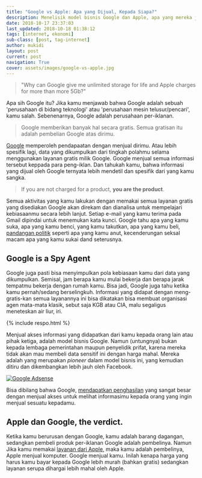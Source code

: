 ```yaml
---
title: "Google vs Apple: Apa yang Dijual, Kepada Siapa?"
description: Menelisik model bisnis Google dan Apple, apa yang mereka jual dan kepada siapa mereka menjual. Kenapa layanan Apple berbayar, sedangkan Google bisa gratis?
date: 2018-10-17 23:37:03
last_updated: 2018-10-18 01:38:12
tags: [internet, ekonomi]
sub-class: [post, tag-internet]
author: mukidi
layout: post
current: post
navigation: True
cover: assets/images/google-vs-apple.jpg
---
```

> "Why can Google give me unlimited storage for life and Apple charges for more than more 5Gb?"

Apa sih Google itu? Jika kamu menjawab bahwa Google adalah sebuah 'perusahaan di bidang teknologi' atau 'perusahaan mesin telusur/pencari', kamu salah. Sebenenarnya, Google adalah perusahaan per-iklanan.

> Google memberikan banyak hal secara gratis. Semua gratisan itu adalah pembelian Google atas dirimu.

<ins class="adsbygoogle" style="display:block" data-ad-client="ca-pub-8526606076277673" data-ad-slot="8771412334" data-ad-format="auto" data-full-width-responsive="true"></ins><script>(adsbygoogle = window.adsbygoogle || []).push({});</script>

<a href="https://www.google.com/">Google</a> memperoleh pendapaatan dengan menjual dirimu. Atau lebih spesifik lagi, data yang dikumpulkan dari tingkah polahmu selama menggunakan layanan gratis milik Google. Google menjual semua informasi tersebut keppada para peng-iklan. Dan tahukah kamu, bahwa informasi yang dijual oleh Google ternyata lebih mendetil dan spesifik dari yang kamu sangka.

> If you are not charged for a product, **you are the product**.

Semua aktivitas yang kamu lakukan dengan memakai semua layanan gratis yang disediakan Google akan direkam dan dianalisa untuk mempelajari kebiasaanmu secara lebih lanjut. Setiap e-mail yang kamu terima pada Gmail dipindai untuk menemukan kata kunci. Google tahu apa yang kamu suka, apa yang kamu benci, yang kamu takutkan, apa yang kamu beli, [pandangan politik](https://www.paciran.com/ketika-angka-bisa-saling-baku-hantam) seperti apa yang kamu anut, kecenderungan seksal macam apa yang kamu sukai dand seterusnya.

## Google is a Spy Agent

Google juga pasti bisa menyimpulkan pola kebiasaan kamu dari data yang dikumpulkan. Semisal, jam berapa kamu mulai bekerja dan berapa jarak tempatmu bekerja dengan rumah kamu. Bisa jadi, Google juga tahu ketika kamu pernah/sedang berselingkuh. Informasi yang didapat dengan meng-gratis-kan semua layanannya ini bisa dikatakan bisa membuat organisasi agen mata-mata klasik, sebut saja KGB atau CIA, malu segaligus meneteskan air liur, iri.

{% include respo.html %}

Menjual akses informasi yang didapatkan dari kamu kepada orang lain atau pihak ketiga, adalah model bisnis Google. Namun (untungnya) bukan kepada lembaga pemerintahan maupun penyelidik prifat, karena mereka tidak akan mau membeli data sensitif ini dengan harga mahal. Mereka adalah yang merupakan _pioneer_ dalam model bisnis ini, yang kemudian ditiru dan dikembangkan lebih jauh oleh Facebook.

[![Google Adsense](https://i0.wp.com/www.paciran.com/assets/images/google-Adsense.png?resize=640,320)](assets/images/google-Adsense.png)

Bisa dibilang bahwa Google, [mendapatkan penghasilan](https://www.paciran.com/jangan-ngeblog-kamu-gak-akan-kuat) yang sangat besar dengan menjual akses untuk melihat informasimu kepada orang yang ingin menjual sesuatu kepadamu.

## Apple dan Google, the verdict.

Ketika kamu berurusan dengan Google, kamu adalah barang dagangan, sedangkan pembeli produk per-iklanan Google adalah pembelinya. Namun Jika kamu memakai [layanan dari Apple](https://www.paciran.com/how-to-reset-your-apple-id-password), maka kamu adalah pembelinya, Apple menjual komputer. Google menjual kamu. Inilah kenapa harga yang harus kamu bayar kepada Google lebih murah (bahkan gratis) sedangkan layanan serupa dihargai lebih mahal oleh Apple.